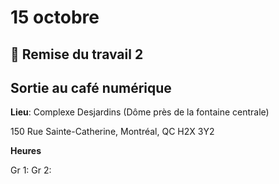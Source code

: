 # 15 octobre
## 🚨 Remise du travail 2

## Sortie au café numérique
**Lieu**: Complexe Desjardins (Dôme près de la fontaine centrale)    

150 Rue Sainte-Catherine, Montréal, QC H2X 3Y2    

**Heures**    

Gr 1: 
Gr 2: 
